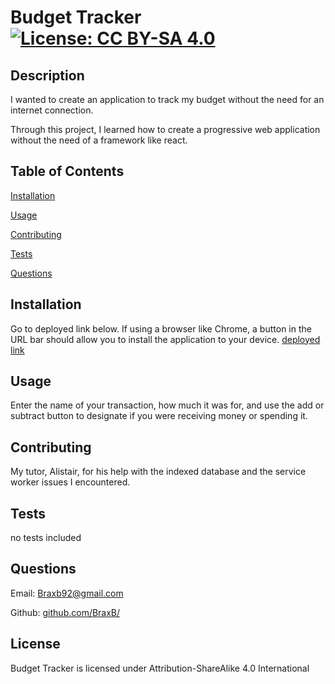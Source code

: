 
# Budget Tracker [![License: CC BY-SA 4.0](https://img.shields.io/badge/License-CC%20BY--SA%204.0-lightgrey.svg)](http://creativecommons.org/licenses/by-sa/4.0/)

## Description

I wanted to create an application to track my budget without the need for an internet connection.

Through this project, I learned how to create a progressive web application without the need of a framework like react.

## Table of Contents

[Installation](#Installation)

[Usage](#Usage)

[Contributing](#Contributing)

[Tests](#Tests)

[Questions](#Questions)

## Installation

<a id='Installation'></a>

Go to deployed link below. If using a browser like Chrome, a button in the URL bar should allow you to install the application to your device. 
[deployed link](https://dry-castle-46891.herokuapp.com/)
## Usage

<a id='Usage'></a>

Enter the name of your transaction, how much it was for, and use the add or subtract button to designate if you were receiving money or spending it.

## Contributing

<a id='Contributing'></a>

My tutor, Alistair, for his help with the indexed database and the service worker issues I encountered.

## Tests

<a id='Tests'></a>

no tests included

## Questions

<a id='Questions'></a>

Email: Braxb92@gmail.com

Github: [github.com/BraxB/](https://github.com/BraxB/)

## License

Budget Tracker is licensed under Attribution-ShareAlike 4.0 International
